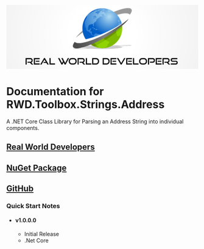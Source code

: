 [![Real World Developers Logo](images/RWDevs-header.jpg)](http://www.realworlddevelopers.com)

Documentation for RWD.Toolbox.Strings.Address
==================================
A .NET Core Class Library for Parsing an Address String into individual components.

[Real World Developers](https://www.realworlddevelopers.com)
-----------------------

[NuGet Package](https://www.nuget.org/packages/RWD.Toolbox.Strings.Address/)
---------------

[GitHub](https://github.com/RealWorldDevelopers/RWD.Toolbox.AddressParser)
------------------

### Quick Start Notes
* #### v1.0.0.0  
	* Initial Release
	* .Net Core